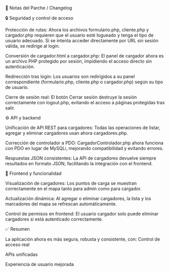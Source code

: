 📌 Notas del Parche / Changelog

🔒 Seguridad y control de acceso

Protección de rutas:
Ahora los archivos formulario.php, cliente.php y cargador.php requieren que el usuario esté logueado y tenga el tipo de usuario adecuado.
Si se intenta acceder directamente por URL sin sesión válida, se redirige al login.

Conversión de cargador.html a cargador.php:
El panel de cargador ahora es un archivo PHP protegido por sesión, impidiendo el acceso directo sin autenticación.

Redirección tras login:
Los usuarios son redirigidos a su panel correspondiente (formulario.php, cliente.php o cargador.php) según su tipo de usuario.

Cierre de sesión real:
El botón Cerrar sesión destruye la sesión correctamente con logout.php, evitando el acceso a páginas protegidas tras salir.

⚙️ API y backend

Unificación de API REST para cargadores:
Todas las operaciones de listar, agregar y eliminar cargadores usan ahora cargadores.php.

Corrección de controlador a PDO:
CargadorControlador.php ahora funciona con PDO en lugar de MySQLi, mejorando compatibilidad y evitando errores.

Respuestas JSON consistentes:
La API de cargadores devuelve siempre resultados en formato JSON, facilitando la integración con el frontend.

🎨 Frontend y funcionalidad

Visualización de cargadores:
Los puntos de carga se muestran correctamente en el mapa tanto para admin como para cargador.

Actualización dinámica:
Al agregar o eliminar cargadores, la lista y los marcadores del mapa se refrescan automáticamente.

Control de permisos en frontend:
El usuario cargador solo puede eliminar cargadores si está autenticado correctamente.

✅ Resumen

La aplicación ahora es más segura, robusta y consistente, con:
Control de acceso real

APIs unificadas

Experiencia de usuario mejorada